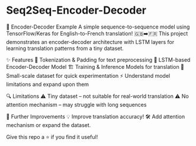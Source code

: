 # Seq2Seq-Encoder-Decoder

🚀 Encoder-Decoder Example
A simple sequence-to-sequence model using TensorFlow/Keras for English-to-French translation! 🇬🇧➡️🇫🇷
This project demonstrates an encoder-decoder architecture with LSTM layers for learning translation patterns from a tiny dataset.

✨ Features
📖 Tokenization & Padding for text preprocessing
🔄 LSTM-based Encoder-Decoder Model
🏗️ Training & Inference Models for translation
🎯 Small-scale dataset for quick experimentation
⚡ Understand model limitations and expand upon them

🔍 Limitations
⚠️ Tiny dataset – not suitable for real-world translation
⚠️ No attention mechanism – may struggle with long sequences

🎯 Further Improvements
💡 Improve translation accuracy!
🛠️ Add attention mechanism or expand the dataset.

Give this repo a ⭐ if you find it useful!
